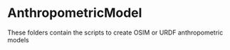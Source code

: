# AnthropometricModel
These folders contain the scripts to create OSIM or URDF anthropometric models